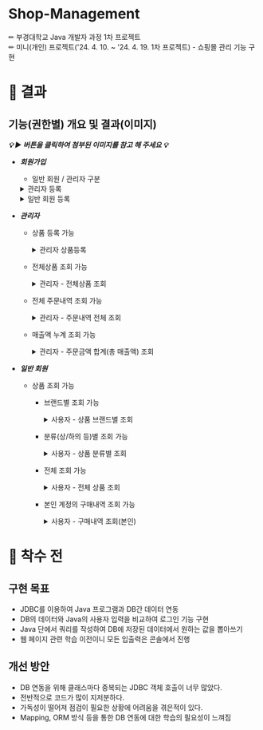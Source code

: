 # Shop-Management
✏ 부경대학교 Java 개발자 과정 1차 프로젝트<br>
✏ 미니(개인) 프로젝트('24. 4. 10. ~ '24. 4. 19. 1차 프로젝트) - 쇼핑몰 관리 기능 구현

# 🎈 결과

## 기능(권한별) 개요 및 결과(이미지)
***💡 ▶ 버튼을 클릭하여 첨부된 이미지를 참고 해 주세요 💡***
- ***회원가입***
  - 일반 회원 / 관리자 구분
    
  <details>
    <summary>관리자 등록</summary>
    
    ![관리자 등록](https://github.com/Koeyh/Shop-Management/assets/156414715/75534864-aa02-4b5d-8d42-1f4e5d2c3456)
    - 기존에 DB에 저장된 관리자 코드를 통해 인증을 거침
  </details>
  <details>
    <summary>일반 회원 등록</summary>

    ![일반회원 가입](https://github.com/Koeyh/Shop-Management/assets/156414715/681b21ba-2703-4ac3-b225-7861b684da36)
    
  </details>

- ***관리자***
  - 상품 등록 가능
    <details>
      <summary>관리자 상품등록</summary>

      ![관리자_상품등록](https://github.com/Koeyh/Shop-Management/assets/156414715/23d76cbd-4ec7-4473-9266-0412ae5b723a)
    </details>
  - 전체상품 조회 가능
    <details>
      <summary>관리자 - 전체상품 조회</summary>
 
      ![관리자_상품조회](https://github.com/Koeyh/Shop-Management/assets/156414715/66876b82-0f4f-4bf8-a51e-34bae504d65e)
    </details>
  - 전체 주문내역 조회 가능
    <details>
      <summary>관리자 - 주문내역 전체 조회</summary>
 
      ![관리자_전체주문내역](https://github.com/Koeyh/Shop-Management/assets/156414715/b3a10e0a-d8e4-41ee-b889-ad690b264198)
    </details>
  - 매출액 누계 조회 가능
    <details>
      <summary>관리자 - 주문금액 합계(총 매출액) 조회</summary>
 
      ![관리자_총매출확인](https://github.com/Koeyh/Shop-Management/assets/156414715/be62b79c-0f3d-41be-b740-947a0f95ad24)
    </details>
- ***일반 회원***
  - 상품 조회 가능
    - 브랜드별 조회 가능
      <details>
        <summary>사용자 - 상품 브랜드별 조회</summary>
 
        ![회원_상품조회_브랜드_카테고리](https://github.com/Koeyh/Shop-Management/assets/156414715/e93c6d4d-e3d5-4296-b966-ac06ffbdee8e)
      </details>
    - 분류(상/하의 등)별 조회 가능
      <details>
        <summary>사용자 - 상품 분류별 조회</summary>

        ![회원_상품조회_카테고리별](https://github.com/Koeyh/Shop-Management/assets/156414715/0fe4a771-d850-4b66-9f7e-660140597507)
      </details>
    - 전체 조회 가능
      <details>
        <summary>사용자 - 전체 상품 조회</summary>

        ![회원_상품조회_전체상품](https://github.com/Koeyh/Shop-Management/assets/156414715/dd7b42d6-0f1c-4ee9-bc43-e38c6b03b52d)
      </details>
    - 본인 계정의 구매내역 조회 가능
      <details>
        <summary>사용자 - 구매내역 조회(본인)</summary>
   
        ![회원1](https://github.com/Koeyh/Shop-Management/assets/156414715/55dbc791-0cf3-45d9-a452-a5d461b9b2d3)
        ![회원2](https://github.com/Koeyh/Shop-Management/assets/156414715/03a84d78-e443-4b9f-ae24-37aee54c17b9)
      </details>



# 🔔 착수 전
## 구현 목표
- JDBC를 이용하여 Java 프로그램과 DB간 데이터 연동
- DB의 데이터와 Java의 사용자 입력을 비교하여 로그인 기능 구현
- Java 단에서 쿼리를 작성하여 DB에 저장된 데이터에서 원하는 값을 뽑아쓰기
- 웹 페이지 관련 학습 이전이니 모든 입출력은 콘솔에서 진행

## 개선 방안
- DB 연동을 위해 클래스마다 중복되는 JDBC 객체 호출이 너무 많았다.
- 전반적으로 코드가 많이 지저분하다.
- 가독성이 떨어져 점검이 필요한 상황에 어려움을 겪은적이 있다.
- Mapping, ORM 방식 등을 통한 DB 연동에 대한 학습의 필요성이 느껴짐
